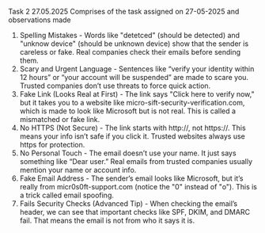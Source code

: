 Task 2 27.05.2025
Comprises of the task assigned on 27-05-2025 and observations made 
1.	Spelling Mistakes - 
  Words like "detetced" (should be detected) and "unknow device" (should be unknown device) show that the sender is careless or fake. Real companies check their emails before sending them.
2.	Scary and Urgent Language - 
  Sentences like “verify your identity within 12 hours” or “your account will be suspended” are made to scare you. Trusted companies don’t use threats to force quick action.
3.	Fake Link (Looks Real at First) - 
  The link says "Click here to verify now," but it takes you to a website like micro-sift-security-verification.com, which is made to look like Microsoft but is not real. This is called a mismatched or fake link.
4.	No HTTPS (Not Secure) - 
  The link starts with http://, not https://. This means your info isn’t safe if you click it. Trusted websites always use https for protection.
5.	No Personal Touch - 
  The email doesn’t use your name. It just says something like “Dear user.” Real emails from trusted companies usually mention your name or account info.
6.	Fake Email Address - 
  The sender’s email looks like Microsoft, but it’s really from micr0s0ft-support.com (notice the "0" instead of "o"). This is a trick called email spoofing.
7.	Fails Security Checks (Advanced Tip) - 
  When checking the email’s header, we can see that important checks like SPF, DKIM, and DMARC fail. That means the email is not from who it says it is.
